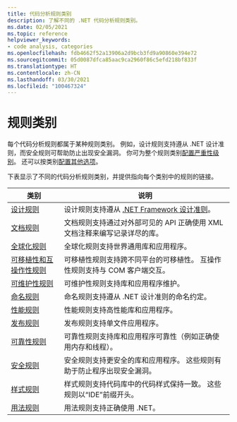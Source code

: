 ```yaml
---
title: 代码分析规则类别
description: 了解不同的 .NET 代码分析规则类别。
ms.date: 02/05/2021
ms.topic: reference
helpviewer_keywords:
- code analysis, categories
ms.openlocfilehash: fdb4662f52a13906a2d9bcb3fd9a90860e394e72
ms.sourcegitcommit: 05d0087dfca85aac9ca2960f86c5efd218bf833f
ms.translationtype: HT
ms.contentlocale: zh-CN
ms.lasthandoff: 03/30/2021
ms.locfileid: "100467324"
---
```

# <a name="rule-categories"></a>规则类别

每个代码分析规则都属于某种规则类别。 例如，设计规则支持遵从 .NET 设计准则，而安全规则可帮助防止出现安全漏洞。 你可为整个规则类别[配置严重性级别](configuration-options.md#scope)。 还可以按类别[配置其他选项](code-quality-rule-options.md#category-of-rules)。

下表显示了不同的代码分析规则类别，并提供指向每个类别中的规则的链接。

| 类别 | 说明 |
| - | - |
| [设计规则](quality-rules/design-warnings.md) | 设计规则支持遵从 [.NET Framework 设计准则](../../standard/design-guidelines/index.md)。 |
| [文档规则](quality-rules/documentation-warnings.md) | 文档规则支持通过对外部可见的 API 正确使用 XML 文档注释来编写记录详尽的库。 |
| [全球化规则](quality-rules/globalization-warnings.md) | 全球化规则支持世界通用库和应用程序。 |
| [可移植性和互操作性规则](quality-rules/interoperability-warnings.md) | 可移植性规则支持跨不同平台的可移植性。 互操作性规则支持与 COM 客户端交互。 |
| [可维护性规则](quality-rules/maintainability-warnings.md) | 可维护性规则支持库和应用程序维护。 |
| [命名规则](quality-rules/naming-warnings.md) | 命名规则支持遵从 .NET 设计准则的命名约定。 |
| [性能规则](quality-rules/performance-warnings.md) | 性能规则支持高性能库和应用程序。 |
| [发布规则](quality-rules/publish-warnings.md) | 发布规则支持单文件应用程序。 |
| [可靠性规则](quality-rules/reliability-warnings.md) | 可靠性规则支持库和应用程序可靠性（例如正确使用内存和线程）。 |
| [安全规则](quality-rules/security-warnings.md) | 安全规则支持更安全的库和应用程序。 这些规则有助于防止程序出现安全漏洞。 |
| [样式规则](style-rules/index.md) | 样式规则支持代码库中的代码样式保持一致。 这些规则以“IDE”前缀开头。 |
| [用法规则](quality-rules/usage-warnings.md) | 用法规则支持正确使用 .NET。 |
